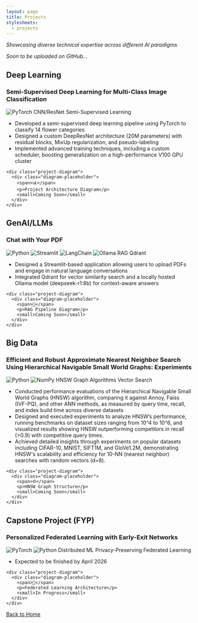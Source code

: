 ```yaml
---
layout: page
title: Projects
stylesheets:
  - projects
---
```


*Showcasing diverse technical expertise across different AI paradigms*

*Soon to be uploaded on GitHub...*

<div class="projects-container">

<h2>Deep Learning</h2>

<div class="project-card">
  <div class="project-header">
    <h3>Semi-Supervised Deep Learning for Multi-Class Image Classification</h3>
    <div class="project-tags">
      <img src="https://img.shields.io/badge/PyTorch-EE4C2C?style=flat&logo=pytorch&logoColor=white" alt="PyTorch">
      <span class="tag">CNN/ResNet</span>
      <span class="tag">Semi-Supervised Learning</span>
    </div>
  </div>
  
  <div class="project-content">
    <div class="project-description">
      <ul>
        <li>Developed a semi-supervised deep learning pipeline using PyTorch to classify 14 flower categories</li>
        <li>Designed a custom DeepResNet architecture (20M parameters) with residual blocks, MixUp regularization, and pseudo-labeling</li>
        <li>Implemented advanced training techniques, including a custom scheduler, boosting generalization on a high-performance V100 GPU cluster</li>
      </ul>
    </div>
    
    <div class="project-diagram">
      <div class="diagram-placeholder">
        <span>📊</span>
        <p>Project Architecture Diagram</p>
        <small>Coming Soon</small>
      </div>
    </div>
  </div>
</div>

<h2>GenAI/LLMs</h2>

<div class="project-card">
  <div class="project-header">
    <h3>Chat with Your PDF</h3>
    <div class="project-tags">
      <img src="https://img.shields.io/badge/Python-3776AB?style=flat&logo=python&logoColor=white" alt="Python">
      <img src="https://img.shields.io/badge/Streamlit-FF4B4B?style=flat&logo=streamlit&logoColor=white" alt="Streamlit">
      <img src="https://img.shields.io/badge/LangChain-1c3c3c.svg?logo=langchain&logoColor=white" alt="LangChain">
      <img src="https://img.shields.io/badge/Ollama-fff?logo=ollama&logoColor=000" alt="Ollama">
      <span class="tag">RAG</span>
      <span class="tag">Qdrant</span>
    </div>
  </div>
  
  <div class="project-content">
    <div class="project-description">
      <ul>
        <li>Designed a Streamlit-based application allowing users to upload PDFs and engage in natural language conversations</li>
        <li>Integrated Qdrant for vector similarity search and a locally hosted Ollama model (deepseek-r1:8b) for context-aware answers</li>
      </ul>
    </div>
    
    <div class="project-diagram">
      <div class="diagram-placeholder">
        <span>🔄</span>
        <p>RAG Pipeline Diagram</p>
        <small>Coming Soon</small>
      </div>
    </div>
  </div>
</div>

<h2>Big Data</h2>

<div class="project-card">
  <div class="project-header">
    <h3>Efficient and Robust Approximate Nearest Neighbor Search Using Hierarchical Navigable Small World Graphs: Experiments</h3>
    <div class="project-tags">
      <img src="https://img.shields.io/badge/Python-3776AB?style=flat&logo=python&logoColor=white" alt="Python">
      <img src="https://img.shields.io/badge/NumPy-013243?style=flat&logo=numpy&logoColor=white" alt="NumPy">
      <span class="tag">HNSW</span>
      <span class="tag">Graph Algorithms</span>
      <span class="tag">Vector Search</span>
    </div>
  </div>
  
  <div class="project-content">
    <div class="project-description">
      <ul>
        <li>Conducted performance evaluations of the Hierarchical Navigable Small World Graphs (HNSW) algorithm, comparing it against Annoy, Faiss (IVF-PQ), and other ANN methods, as measured by query time, recall, and index build time across diverse datasets</li>
        <li>Designed and executed experiments to analyze HNSW’s performance, running benchmarks on dataset sizes ranging from 10^4 to 10^6, and visualized results showing HNSW outperforming competitors in recall (>0.9) with competitive query times.</li>
        <li>Achieved detailed insights through experiments on popular datasets including CIFAR-10, MNIST, SIFT1M, and GloVe1.2M, demonstrating HNSW's scalability and efficiency for 10-NN (nearest neighbor) searches with random vectors (d=8).</li>
      </ul>
    </div>
    
    <div class="project-diagram">
      <div class="diagram-placeholder">
        <span>🌐</span>
        <p>HNSW Graph Structure</p>
        <small>Coming Soon</small>
      </div>
    </div>
  </div>
</div>

<h2>Capstone Project (FYP)</h2>

<div class="project-card">
  <div class="project-header">
    <h3>Personalized Federated Learning with Early-Exit Networks</h3>
    <div class="project-tags">
      <img src="https://img.shields.io/badge/PyTorch-EE4C2C?style=flat&logo=pytorch&logoColor=white" alt="PyTorch">
      <img src="https://img.shields.io/badge/Python-3776AB?style=flat&logo=python&logoColor=white" alt="Python">
      <span class="tag">Distributed ML</span>
      <span class="tag">Privacy-Preserving</span>
      <span class="tag">Federated Learning</span>
    </div>
  </div>
  
  <div class="project-content">
    <div class="project-description">
      <ul>
        <li>Expected to be finished by April 2026</li>
      </ul>
    </div>
    
    <div class="project-diagram">
      <div class="diagram-placeholder">
        <span>🔗</span>
        <p>Federated Learning Architecture</p>
        <small>In Progress</small>
      </div>
    </div>
  </div>
</div>

</div>

[Back to Home](/)